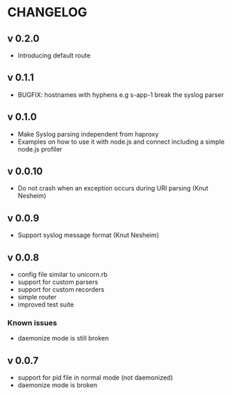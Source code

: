 # CHANGELOG

## v 0.2.0

* Introducing default route

## v 0.1.1

* BUGFIX: hostnames with hyphens e.g s-app-1 break the syslog parser

## v 0.1.0

* Make Syslog parsing independent from haproxy
* Examples on how to use it with node.js and connect including a simple
  node.js profiler

## v 0.0.10

* Do not crash when an exception occurs during URI parsing (Knut
  Nesheim)

## v 0.0.9

* Support syslog message format (Knut Nesheim)

## v 0.0.8

* config file similar to unicorn.rb
* support for custom parsers
* support for custom recorders
* simple router
* improved test suite

### Known issues

* daemonize mode is still broken

## v 0.0.7

* support for pid file in normal mode (not daemonized)
* daemonize mode is broken
